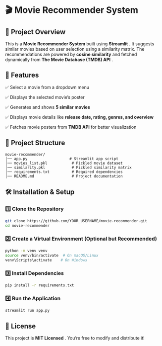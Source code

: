 # 🎬 Movie Recommender System

## 📌 Project Overview

This is a **Movie Recommender System** built using  **Streamlit** . It suggests similar movies based on user selection using a similarity matrix. The recommendations are powered by **cosine similarity** and fetched dynamically from  **The Movie Database (TMDB) API** .

## 🚀 Features

✅ Select a movie from a dropdown menu

✅ Displays the selected movie’s poster

✅ Generates and shows **5 similar movies**

✅ Displays movie details like **release date, rating, genres, and overview**

✅ Fetches movie posters from **TMDB API** for better visualization

## 📂 Project Structure

```
movie-recommender/
│── app.py                   # Streamlit app script
│── movies_list.pkl           # Pickled movie dataset
│── similarity.pkl            # Pickled similarity matrix
│── requirements.txt          # Required dependencies
│── README.md                 # Project documentation
```

## 🛠 Installation & Setup

### 1️⃣ Clone the Repository

```sh
git clone https://github.com/YOUR_USERNAME/movie-recommender.git
cd movie-recommender
```

### 2️⃣ Create a Virtual Environment (Optional but Recommended)

```sh
python -m venv venv
source venv/bin/activate  # On macOS/Linux
venv\Scripts\activate    # On Windows
```

### 3️⃣ Install Dependencies

```sh
pip install -r requirements.txt
```

### 4️⃣ Run the Application

```sh
streamlit run app.py
```

## 📜 License

This project is  **MIT Licensed** . You’re free to modify and distribute it!
